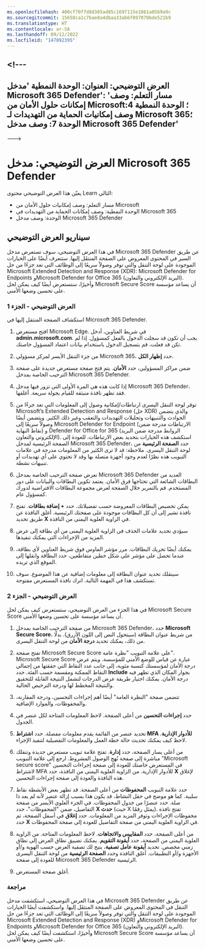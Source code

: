 ```yaml
---
ms.openlocfilehash: 400cf70f7d8d305ad85c1697115e1861a0569a9c
ms.sourcegitcommit: 15658ca1c7bae8a4dbaa33ab6f897070bde521b9
ms.translationtype: HT
ms.contentlocale: ar-SA
ms.lasthandoff: 09/12/2022
ms.locfileid: "147892395"
---
```

<a name="---"></a><!---
---
العرض التوضيحي: العنوان: الوحدة النمطية 'مدخل Microsoft 365 Defender': 'مسار التعلم: وصف إمكانات حلول الأمان من Microsoft؛ الوحدة النمطية 4: وصف إمكانيات الحماية من التهديدات لـ Microsoft 365؛ الوحدة 7: وصف مدخل Microsoft 365 Defender'
---
--->

# <a name="demo-the-microsoft-365-defender-portal"></a>العرض التوضيحي: مدخل Microsoft 365 Defender

يعيّن هذا العرض التوضيحي محتوى Learn التالي:

- مسار التعلم: وصف إمكانيات حلول الأمان من Microsoft
- الوحدة النمطية: وصف إمكانات الحماية من التهديدات في Microsoft 365
- الوحدة: وصف مدخل Microsoft 365 Defender

## <a name="demo-scenario"></a>سيناريو العرض التوضيحي

في هذا العرض التوضيحي، سوف تستعرض مدخل Microsoft 365 Defender عن طريق السير في المحتوى المعروض على الصفحة المنتقَل إليها. ستتعرف أيضًا على الخيارات الموجودة على لوحة التنقل والتي توفر وصولاً سريعًا إلى الوظائف التي تعد جزءًا من حل Microsoft Extended Detection and Response (XDR): Microsoft Defender for Endpoints وMicrosoft Defender for Office 365 (البريد الإلكتروني والتعاون).  وأخيرًا، ستستعرض أيضًا كيف يمكن لحل Microsoft Secure Score أن يساعد مؤسسة على تحسين وضعها الأمني.

### <a name="demo-part-1"></a>العرض التوضيحي - الجزء 1

استكشاف الصفحة المنتقل إليها في Microsoft 365 Defender.

1. افتح مستعرض Microsoft Edge. في شريط العناوين، أدخل **admin.microsoft.com**.  يجب أن تكون قد سجلت الدخول بالفعل كمسؤول.  إذا لم تكن قد فعلت، قم بتسجيل الدخول باستخدام بيانات اعتماد المسؤول خاصتك.

1. من جزء التنقل الأيسر لمركز مسؤولي Microsoft 365، حدد **إظهار الكل**.

1. ضمن مراكز المسؤولين، حدد **الأمان**.  يتم فتح صفحة مستعرض جديدة على صفحة الترحيب الخاصة بمدخل Microsoft 365 Defender.  

1. إذا كانت هذه هي المرة الأولى التي تزور فيها مدخل Microsoft 365 Defender، فقد تظهر نافذة منبثقة للقيام بجولة سريعة.  أغلقها.

1. توفر لوحة التنقل اليسرى ارتباطات/إمكانية وصول إلى المعلومات التي تعد جزءًا من Microsoft’s Extended Detection and Response (حل XDR) والذي يتضمن الحوادث والتنبيهات وتحليلات التهديدات والتعقب وغير ذلك الكثير.  ويتضمن أيضًا وصولاً سريعًا إلى Microsoft Defender for Endpoint (الارتباطات مدرجة ضمن نقاط النهاية) و Defender for Office for 365 (الروابط مدرجة ضمن البريد الإلكتروني والتعاون).  استكشف هذه الخيارات بتحديد بعض الارتباطات.  للعودة إلى الصفحة الرئيسية لمدخل Microsoft 365 Defender، حدد **الصفحة الرئيسية** من لوحة التنقل اليسرى.  ملاحظة: قد لا ترى الكثير من المعلومات مدرجة في علامات التبويب هذه نظرًا لعدم وجود أجهزة متصلة بها وقد لا تحتوي على أي تهديدات أو تنبيهات نشطة.

1. تعرض صفحة الترحيب الخاصة بمدخل Microsoft 365 Defender العديد من البطاقات الشائعة التي تحتاجها فرق الأمان. يعتمد تكوين البطاقات والبيانات على دور المستخدم. قم بالتمرير خلال الصفحة لعرض مجموعة البطاقات الافتراضية لدورك كمسؤول عام.

1. يمكن تخصيص البطاقات المعروضة حسب تفضيلاتك.  حدد **+ إضافة بطاقات**. تفتح نافذة تشير إلى أن كل البطاقات موجودة على صفحتك الرئيسية.  أغلق النافذة عن طريق تحديد **X** في الزاوية العلوية اليمنى من النافذة.

1. سيؤدي تحديد علامات الحذف في الزاوية العلوية اليمنى من أي بطاقة إلى عرض المزيد من الإجراءات التي يمكنك تنفيذها.  

1. يمكنك أيضًا تحريك البطاقات. مرر مؤشر الماوس فوق شريط العناوين لأي بطاقة، عندما تحصل على مؤشر على شكل خطين متقاطعين، حدد البطاقة وانقلها إلى الموقع الذي تريده.

1. سينقلك تحديد عنوان البطاقة إلى معلومات إضافية عن هذا الموضوع. سوف تستكشف هذا في المهمة التالية.  اترك نافذة المستعرض مفتوحة.

### <a name="demo-part-2"></a>العرض التوضيحي - الجزء 2

في هذا الجزء من العرض التوضيحي، ستستعرض كيف يمكن لحل Microsoft Secure Score أن يساعد مؤسسة على تحسين وضعها الأمني.

1. من صفحة الترحيب الخاصة بمدخل Microsoft 365 Defender، حدد **Microsoft Secure Score**، من شريط عنوان البطاقة (سيتحول النص إلى اللون الأزرق).  بدلًا من ذلك، يمكنك تحديد **درجة الأمان** من لوحة التنقل اليسرى.

1. تفتح صفحة Microsoft Secure Score على علامة التبويب "نظرة عامة".  Microsoft Secure Score عبارة عن قياس للوضع الأمني للمؤسسة. ويتم عرض درجة الأمان لمؤسستك كنسبة مئوية، إلى جانب عدد النقاط التي حققتها من إجمالي النقاط الممكنة ومقسمة حسب الفئة. حدد **Include** بجوار المكان الذي تظهر فيه درجة الأمان. يمكنك اختيار طريقة عرض الدرجات لتشمل النتيجة القابلة للتحقيق والنتيجة المخطط لها ودرجة الترخيص الحالية.

1. تتضمن صفحة "النظرة العامة" أيضًا أهم إجراءات التحسين، ودرجة المقارنة، والمحفوظات، والموارد الإضافية.

1. حدد **إجراءات التحسين** من أعلى الصفحة.  لاحظ المعلومات المتاحة لكل عنصر في الجدول.  

1. تحديد عنصر من القائمة يقدم معلومات مفصلة.  حدد **اشتراط MFA للأدوار الإدارية**.  لاحظ كيف يمكنك تحديث حالة خطة العمل والمعلومات التفصيلية لتنفيذ الإجراء.

1. من أعلى يسار الصفحة، حدد **إدارة**.  تفتح علامة تبويب مستعرض جديدة وتنقلك مباشرة إلى صفحة نُهج الوصول المشروط.  ارجع إلى علامة التبويب "Microsoft secure score" في المستعرض خاصتك للعودة إلى صفحة إجراءات التحسين لاشتراط MFA للأدوار الإدارية. من الزاوية العلوية اليمنى من النافذة، حدد **X** لإغلاق هذه النافذة والعودة إلى صفحة إجراءات التحسين.

1. حدد علامة التبويب **المحفوظات** من أعلى الصفحة.  قد تظهر بعض الأنشطة نقاط سلبية.  كما هو موضح في حقل النشاط، قد يكون هذا بسبب إزالة عنصر لأنه لم يعد ذا صلة.  حدد عنصرًا من جدول المحفوظات.  في الجزء العلوي الأيسر من صفحة التفاصيل، ضمن "المحفوظات"، حدد **X حدث** (حيث X يمثل رقمًا).  تفتح نافذة محفوظات الإجراءات وتوفر المزيد من المعلومات.  حدد **إغلاق** في أسفل الصفحة، ثم حدد **X** في الزاوية العلوية اليمنى من صفحة التفاصيل للعودة إلى صفحة المحفوظات.

1. من أعلى الصفحة، حدد **المقاييس والاتجاهات**.  لاحظ المعلومات المتاحة.  من الزاوية العلوية اليمنى من الصفحة، حدد **أيقونة التقويم**.  يمكنك تضييق نطاق العرض إلى نطاق زمني مخصص.  تحديد **أيقونة عامل تصفية**، يتيح لك تصفية العرض حسب الهوية و/أو الأجهزة و/أو التطبيقات.  أغلق النافذة وحدد **الصفحة الرئيسية** من لوحة التنقل اليسرى للعودة إلى صفحة Microsoft 365 Defender الرئيسية.

1. أغلق صفحة المستعرض.

### <a name="review"></a>مراجعة

في هذا العرض التوضيحي، استكشفت مدخل Microsoft 365 Defender عن طريق التنقل في المحتوى المعروض على الصفحة المنتقَل إليها. واستكشفت أيضًا الخيارات الموجودة على لوحة التنقل والتي توفر وصولاً سريعًا إلى الوظائف التي تعد جزءًا من حل Microsoft Extended Detection and Response (XDR) وMicrosoft Defender for Endpoints وMicrosoft Defender for Office 365 (البريد الإلكتروني والتعاون).  وأخيرًا، استكشفت أيضًا كيف يمكن لحل Microsoft Secure Score أن يساعد مؤسسة على تحسين وضعها الأمني.

